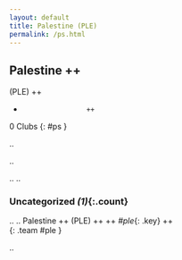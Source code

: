 ```yaml
---
layout: default
title: Palestine (PLE)
permalink: /ps.html
---
```



## Palestine   ++
(PLE)  ++
-                     ++
0 Clubs
{: #ps }


.. 




.. 




.. 
.. 


### Uncategorized _(1)_{:.count}


..
..
Palestine  ++
 (PLE) ++
 ++
_#ple_{: .key} ++
<br>
{: .team #ple }




.. 
 
